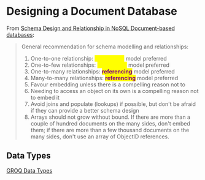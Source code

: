 # Designing a Document Database

From [Schema Design and Relationship in NoSQL Document-based databases](https://blog.usu.com/en-us/schema-design-and-relationship-in-nosql-document-based-databases):

> General recommendation for schema modelling and relationships:
>
> 1. One-to-one relationship: <mark style="color:yellow;">**embedding**</mark> model preferred
> 2. One-to-few relationships: <mark style="color:yellow;">**embedding**</mark> model preferred
> 3. One-to-many relationships: <mark style="color:purple;">**referencing**</mark> model preferred
> 4. Many-to-many relationships: <mark style="color:purple;">**referencing**</mark> model preferred
> 5. Favour embedding unless there is a compelling reason not to
> 6. Needing to access an object on its own is a compelling reason not to embed it
> 7. Avoid joins and populate (lookups) if possible, but don't be afraid if they can provide a better schema design
> 8. Arrays should not grow without bound. If there are more than a couple of hundred documents on the many sides, don't embed them; if there are more than a few thousand documents on the many sides, don't use an array of ObjectID references.

## Data Types

[GROQ Data Types](https://www.sanity.io/docs/groq-data-types)
